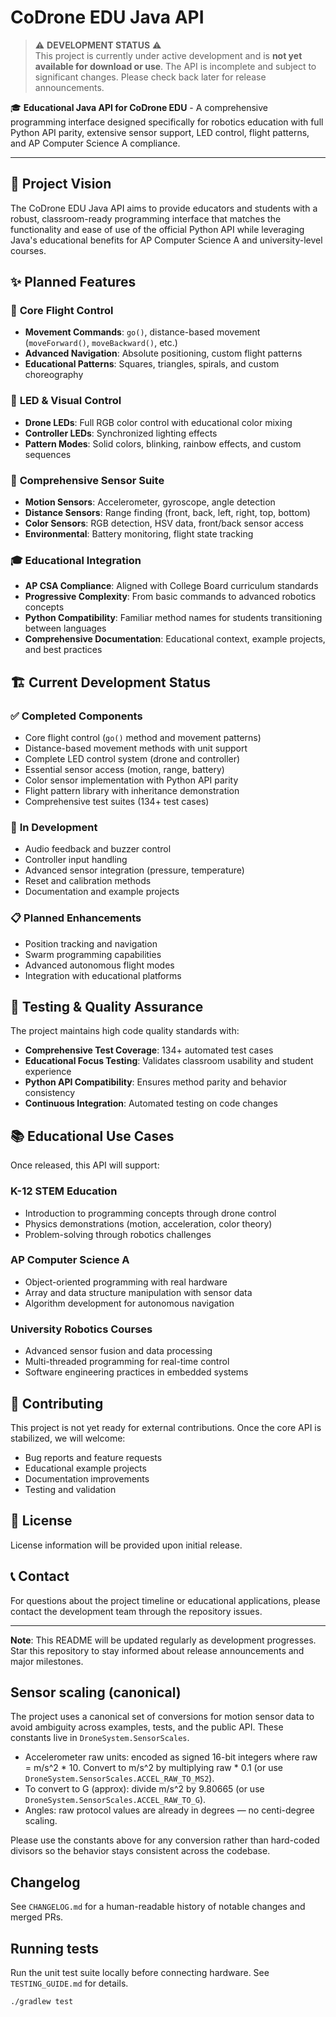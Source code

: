 # CoDrone EDU Java API

> ⚠️ **DEVELOPMENT STATUS** ⚠️  
> This project is currently under active development and is **not yet available for download or use**. The API is incomplete and subject to significant changes. Please check back later for release announcements.

🎓 **Educational Java API for CoDrone EDU** - A comprehensive programming interface designed specifically for robotics education with full Python API parity, extensive sensor support, LED control, flight patterns, and AP Computer Science A compliance.

---

## 🎯 Project Vision

The CoDrone EDU Java API aims to provide educators and students with a robust, classroom-ready programming interface that matches the functionality and ease of use of the official Python API while leveraging Java's educational benefits for AP Computer Science A and university-level courses.

## ✨ Planned Features

### 🚁 **Core Flight Control**
- **Movement Commands**: `go()`, distance-based movement (`moveForward()`, `moveBackward()`, etc.)
- **Advanced Navigation**: Absolute positioning, custom flight patterns
- **Educational Patterns**: Squares, triangles, spirals, and custom choreography

### 🌈 **LED & Visual Control**
- **Drone LEDs**: Full RGB color control with educational color mixing
- **Controller LEDs**: Synchronized lighting effects
- **Pattern Modes**: Solid colors, blinking, rainbow effects, and custom sequences

### 📡 **Comprehensive Sensor Suite**
- **Motion Sensors**: Accelerometer, gyroscope, angle detection
- **Distance Sensors**: Range finding (front, back, left, right, top, bottom)
- **Color Sensors**: RGB detection, HSV data, front/back sensor access
- **Environmental**: Battery monitoring, flight state tracking

### 🎓 **Educational Integration**
- **AP CSA Compliance**: Aligned with College Board curriculum standards
- **Progressive Complexity**: From basic commands to advanced robotics concepts
- **Python Compatibility**: Familiar method names for students transitioning between languages
- **Comprehensive Documentation**: Educational context, example projects, and best practices

## 🏗️ Current Development Status

### ✅ **Completed Components**
- Core flight control (`go()` method and movement patterns)
- Distance-based movement methods with unit support
- Complete LED control system (drone and controller)
- Essential sensor access (motion, range, battery)
- Color sensor implementation with Python API parity
- Flight pattern library with inheritance demonstration
- Comprehensive test suites (134+ test cases)

### 🚧 **In Development**
- Audio feedback and buzzer control
- Controller input handling
- Advanced sensor integration (pressure, temperature)
- Reset and calibration methods
- Documentation and example projects

### 📋 **Planned Enhancements**
- Position tracking and navigation
- Swarm programming capabilities
- Advanced autonomous flight modes
- Integration with educational platforms

## 🧪 Testing & Quality Assurance

The project maintains high code quality standards with:
- **Comprehensive Test Coverage**: 134+ automated test cases
- **Educational Focus Testing**: Validates classroom usability and student experience
- **Python API Compatibility**: Ensures method parity and behavior consistency
- **Continuous Integration**: Automated testing on code changes

## 📚 Educational Use Cases

Once released, this API will support:

### **K-12 STEM Education**
- Introduction to programming concepts through drone control
- Physics demonstrations (motion, acceleration, color theory)
- Problem-solving through robotics challenges

### **AP Computer Science A**
- Object-oriented programming with real hardware
- Array and data structure manipulation with sensor data
- Algorithm development for autonomous navigation

### **University Robotics Courses**
- Advanced sensor fusion and data processing
- Multi-threaded programming for real-time control
- Software engineering practices in embedded systems

## 🤝 Contributing

This project is not yet ready for external contributions. Once the core API is stabilized, we will welcome:
- Bug reports and feature requests
- Educational example projects
- Documentation improvements
- Testing and validation

## 📄 License

License information will be provided upon initial release.

## 📞 Contact

For questions about the project timeline or educational applications, please contact the development team through the repository issues.

---

**Note**: This README will be updated regularly as development progresses. Star this repository to stay informed about release announcements and major milestones.

## Sensor scaling (canonical)

The project uses a canonical set of conversions for motion sensor data to avoid ambiguity across
examples, tests, and the public API. These constants live in `DroneSystem.SensorScales`.

- Accelerometer raw units: encoded as signed 16-bit integers where
	raw = m/s^2 * 10. Convert to m/s^2 by multiplying raw * 0.1 (or use
	`DroneSystem.SensorScales.ACCEL_RAW_TO_MS2`).
- To convert to G (approx): divide m/s^2 by 9.80665 (or use
	`DroneSystem.SensorScales.ACCEL_RAW_TO_G`).
- Angles: raw protocol values are already in degrees — no centi-degree scaling.

Please use the constants above for any conversion rather than hard-coded divisors
so the behavior stays consistent across the codebase.

## Changelog

See `CHANGELOG.md` for a human-readable history of notable changes and merged PRs.

## Running tests

Run the unit test suite locally before connecting hardware. See `TESTING_GUIDE.md` for details.

```bash
./gradlew test
```
